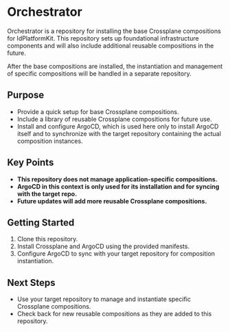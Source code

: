 # Orchestrator

Orchestrator is a repository for installing the base Crossplane compositions for IdPlatformKit. This repository sets up foundational infrastructure components and will also include additional reusable compositions in the future.

After the base compositions are installed, the instantiation and management of specific compositions will be handled in a separate repository.

## Purpose

- Provide a quick setup for base Crossplane compositions.
- Include a library of reusable Crossplane compositions for future use.
- Install and configure ArgoCD, which is used here only to install ArgoCD itself and to synchronize with the target repository containing the actual composition instances.

## Key Points

- **This repository does not manage application-specific compositions.**
- **ArgoCD in this context is only used for its installation and for syncing with the target repo.**
- **Future updates will add more reusable Crossplane compositions.**

## Getting Started

1. Clone this repository.
2. Install Crossplane and ArgoCD using the provided manifests.
3. Configure ArgoCD to sync with your target repository for composition instantiation.

## Next Steps

- Use your target repository to manage and instantiate specific Crossplane compositions.
- Check back for new reusable compositions as they are added to this repository.
